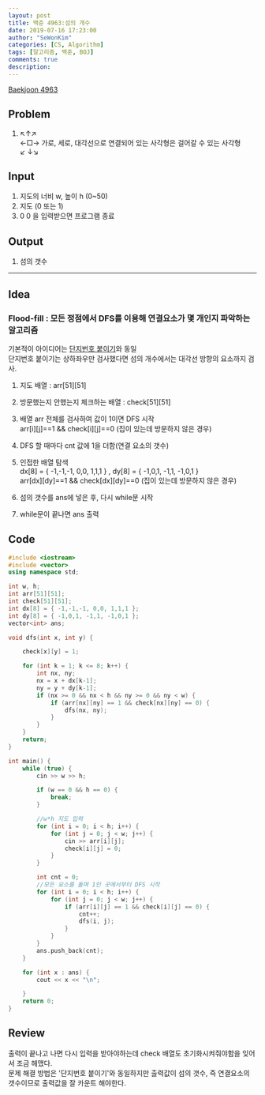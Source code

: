 ```yaml
---
layout: post
title: 백준 4963:섬의 개수
date: 2019-07-16 17:23:00
author: "SeWonKim"
categories: [CS, Algorithm]
tags: [알고리즘, 백준, BOJ]
comments: true
description: 
---
```



[Baekjoon 4963](https://www.acmicpc.net/problem/4963)

## Problem
  1. ↖↑↗   \
     ←□→ 가로, 세로, 대각선으로 연결되어 있는 사각형은 걸어갈 수 있는 사각형\
     ↙ ↓↘

## Input
  1. 지도의 너비 w, 높이 h (0~50)
  2. 지도 (0 또는 1)
  3. 0 0 을 입력받으면 프로그램 종료 

## Output
  1. 섬의 갯수


---

## Idea
### Flood-fill : 모든 정점에서 DFS를 이용해 연결요소가 몇 개인지 파악하는 알고리즘
기본적이 아이디어는 [단지번호 붙이기](https://siromom.github.io/jekyll/%EB%B0%B1%EC%A4%80/algorithm/til/flood-fill/)와 동일\
단지번호 붙이기는 상하좌우만 검사했다면 섬의 개수에서는 대각선 방향의 요소까지 검사.

1. 지도 배열 : arr[51][51]

2. 방문했는지 안했는지 체크하는 배열 : check[51][51]

3. 배열 arr 전체를 검사하여 값이 1이면 DFS 시작\
   arr[i][j]==1 && check[i][j]==0 (집이 있는데 방문하지 않은 경우)
   
4. DFS 할 때마다 cnt 값에 1을 더함(연결 요소의 갯수)
   
5. 인접한 배열 탐색\
   dx[8] = { -1,-1,-1, 0,0, 1,1,1 } , dy[8] = { -1,0,1, -1,1, -1,0,1 }\
   arr[dx][dy]==1 && check[dx][dy]==0 (집이 있는데 방문하지 않은 경우)
 
6. 섬의 갯수를 ans에 넣은 후, 다시 while문 시작  

7. while문이 끝나면 ans 출력
 
## Code
```cpp
#include <iostream>
#include <vector>
using namespace std;

int w, h;
int arr[51][51];
int check[51][51];
int dx[8] = { -1,-1,-1, 0,0, 1,1,1 };
int dy[8] = { -1,0,1, -1,1, -1,0,1 };
vector<int> ans;

void dfs(int x, int y) {

	check[x][y] = 1;

	for (int k = 1; k <= 8; k++) {
		int nx, ny;
		nx = x + dx[k-1];
		ny = y + dy[k-1];
		if (nx >= 0 && nx < h && ny >= 0 && ny < w) {
			if (arr[nx][ny] == 1 && check[nx][ny] == 0) {
				dfs(nx, ny);
			}
		}
	}
	return;
}

int main() {
	while (true) {
		cin >> w >> h;

		if (w == 0 && h == 0) {
			break;
		}

		//w*h 지도 입력
		for (int i = 0; i < h; i++) {
			for (int j = 0; j < w; j++) {
				cin >> arr[i][j];
				check[i][j] = 0;
			}
		}

		int cnt = 0;
		//모든 요소를 돌며 1인 곳에서부터 DFS 시작
		for (int i = 0; i < h; i++) {
			for (int j = 0; j < w; j++) {
				if (arr[i][j] == 1 && check[i][j] == 0) {
					cnt++;
					dfs(i, j);
				}
			}
		}
		ans.push_back(cnt);
	}

	for (int x : ans) {
		cout << x << "\n";

	}
	return 0;
}
```

## Review
출력이 끝나고 나면 다시 입력을 받아야하는데 check 배열도 초기화시켜줘야함을 잊어서 조금 헤맸다.\
문제 해결 방법은 '단지번호 붙이기'와 동일하지만 출력값이 섬의 갯수, 즉 연결요소의 갯수이므로 출력값을 잘 카운트 해야한다.
